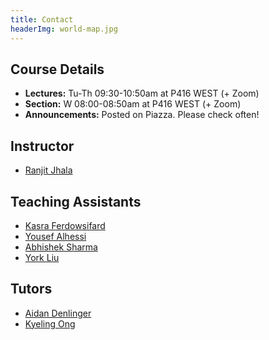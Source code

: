 ```yaml
---
title: Contact
headerImg: world-map.jpg
---
```


## Course Details

- **Lectures:**          Tu-Th 09:30-10:50am at P416 WEST (+ Zoom)
- **Section:**           W    08:00-08:50am  at P416 WEST (+ Zoom)
- **Announcements:**     Posted on Piazza. Please check often!

## Instructor

- [Ranjit Jhala](https://ranjitjhala.github.io)

## Teaching Assistants

- [Kasra Ferdowsifard](mailto:kferdows@eng.ucsd.edu)
- [Yousef Alhessi](mailto:yalhessi@ucsd.edu)
- [Abhishek Sharma](mailto:acsharma@ucsd.edu)
- [York Liu](mailto:yil173@ucsd.edu)

## Tutors

- [Aidan Denlinger](https://acsweb.ucsd.edu/~adenling/)
- [Kyeling Ong](mailto:k8ong@ucsd.edu)

